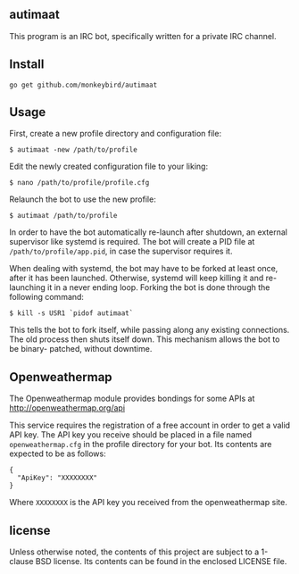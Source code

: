 ## autimaat

This program is an IRC bot, specifically written for a private IRC channel.


## Install

    go get github.com/monkeybird/autimaat


## Usage

First, create a new profile directory and configuration file:

	$ autimaat -new /path/to/profile

Edit the newly created configuration file to your liking:

	$ nano /path/to/profile/profile.cfg

Relaunch the bot to use the new profile:

	$ autimaat /path/to/profile

In order to have the bot automatically re-launch after shutdown, an external
supervisor like systemd is required. The bot will create a PID file at
`/path/to/profile/app.pid`, in case the supervisor requires it.

When dealing with systemd, the bot may have to be forked at least once,
after it has been launched. Otherwise, systemd will keep killing it and
re-launching it in a never ending loop. Forking the bot is done through
the following command:

	$ kill -s USR1 `pidof autimaat`

This tells the bot to fork itself, while passing along any existing connections.
The old process then shuts itself down. This mechanism allows the bot to be binary-
patched, without downtime.


## Openweathermap

The Openweathermap module provides bondings for some APIs at
http://openweathermap.org/api

This service requires the registration of a free account in order to get a
valid API key. The API key you receive should be placed in a file named
`openweathermap.cfg` in the profile directory for your bot. Its contents
are expected to be as follows:

	{
	  "ApiKey": "XXXXXXXX"
	}

Where `XXXXXXXX` is the API key you received from the openweathermap site.



## license

Unless otherwise noted, the contents of this project are subject to a 1-clause BSD
license. Its contents can be found in the enclosed LICENSE file.
